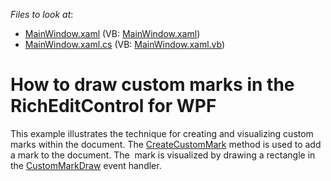 <!-- default file list -->
*Files to look at*:

* [MainWindow.xaml](./CS/CustomMarkDraw/MainWindow.xaml) (VB: [MainWindow.xaml](./VB/CustomMarkDraw/MainWindow.xaml))
* [MainWindow.xaml.cs](./CS/CustomMarkDraw/MainWindow.xaml.cs) (VB: [MainWindow.xaml.vb](./VB/CustomMarkDraw/MainWindow.xaml.vb))
<!-- default file list end -->
# How to draw custom marks in the RichEditControl for WPF


This example illustrates the technique for creating and visualizing custom marks within the document. The <a href="http://help.devexpress.com/#CoreLibraries/DevExpressXtraRichEditAPINativeSubDocument_CreateCustomMarktopic">CreateCustomMark</a> method is used to add a mark to the document. The  mark is visualized by drawing a rectangle in the <a href="http://help.devexpress.com/#WPF/DevExpressXpfRichEditRichEditControl_CustomMarkDrawtopic">CustomMarkDraw</a> event handler.

<br/>


